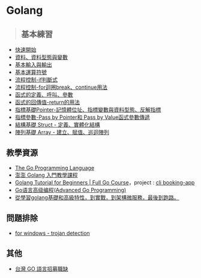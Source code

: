 # Golang
>## 基本練習  
- [快速開始](Golang-training/hello.go)  
- [資料、資料型態與變數](Golang-training/data-var.go)
- [基本輸入與輸出](Golang-training/basic-io.go)
- [基本運算符號](Golang-training/op.go)
- [流程控制-if判斷式](Golang-training/flow-if.go)
- [流程控制-for迴圈break、continue用法](Golang-training/flow-for.go)
- [函式的定義、呼叫、參數](Golang-training/func-basic.go)
- [函式的回傳值-return的用法](Golang-training/func-return.go)
- [指標基礎Pointer-記憶體位址、指標變數與資料型態、反解指標](Golang-training/pointer.go)
- [指標參數-Pass by Pointer和 Pass by Value函式參數傳遞](Golang-training/pointer-argument.go)
- [結構基礎 Struct - 定義、實體化結構](Golang-training/struct.go)
- [陣列基礎 Array - 建立、賦值、巡迴陣列](Golang-training/array-basic.go)  

## 教學資源
- [The Go Programming Language](http://www.gopl.io/)
- [澎澎 Golang 入門教學課程
](https://www.youtube.com/playlist?list=PL-g0fdC5RMbo9bdRzbKaCWYC2mXg2eEZE) 
- [Golang Tutorial for Beginners | Full Go Course](https://www.youtube.com/watch?v=yyUHQIec83I)，project : [cli booking-app](Golang-training/cli_booking_app)
- [Go语言高级编程(Advanced Go Programming)](https://chai2010.cn/advanced-go-programming-book/)
- [從學習golang基礎和高級特性，到實戰，到架構微服務，最後到跑路。](https://github.com/jiujuan/go-collection)
## 問題排除
- [for windows - trojan detection](https://github.com/golang/go/issues/44351)
## 其他
- [台灣 GO 語言招募職缺](https://github.com/golangtw/jobs)
